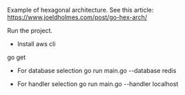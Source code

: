 Example of hexagonal architecture. See this article: https://www.joeldholmes.com/post/go-hex-arch/

Run the project.
- Install aws cli

go get

- For database selection
go run main.go --database redis

- For handler selection
go run main.go --handler localhost



